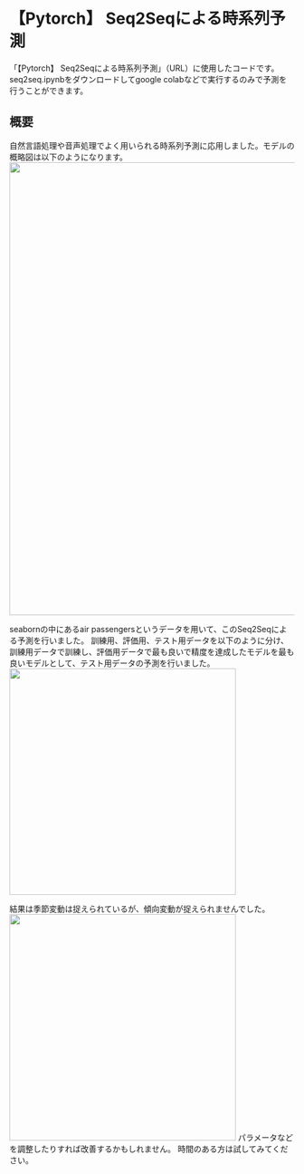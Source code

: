# 【Pytorch】 Seq2Seqによる時系列予測

「【Pytorch】 Seq2Seqによる時系列予測」（URL）に使用したコードです。
seq2seq.ipynbをダウンロードしてgoogle colabなどで実行するのみで予測を行うことができます。

## 概要
自然言語処理や音声処理でよく用いられる時系列予測に応用しました。モデルの概略図は以下のようになります。
<img width="800" src="https://user-images.githubusercontent.com/87755637/223008686-a8b9124e-fbb2-4eec-a864-56c460dc3da6.png">

seabornの中にあるair passengersというデータを用いて、このSeq2Seqによる予測を行いました。
訓練用、評価用、テスト用データを以下のように分け、訓練用データで訓練し、評価用データで最も良いで精度を達成したモデルを最も良いモデルとして、テスト用データの予測を行いました。
<img width="400" src="https://user-images.githubusercontent.com/87755637/223009329-44b296c9-5d92-4969-9755-3e1f5bb8bf9c.png">

結果は季節変動は捉えられているが、傾向変動が捉えられませんでした。
<img width="400" src="https://user-images.githubusercontent.com/87755637/223009154-135985f7-9c04-4a7a-b60b-83e35fb6bb67.png">
パラメータなどを調整したりすれば改善するかもしれません。
時間のある方は試してみてください。
